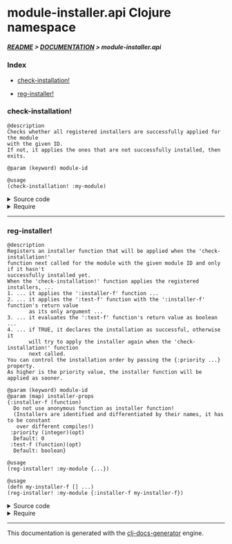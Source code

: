 
# module-installer.api Clojure namespace

##### [README](../../../README.md) > [DOCUMENTATION](../../COVER.md) > module-installer.api

### Index

- [check-installation!](#check-installation)

- [reg-installer!](#reg-installer)

### check-installation!

```
@description
Checks whether all registered installers are successfully applied for the module
with the given ID.
If not, it applies the ones that are not successfully installed, then exits.
```

```
@param (keyword) module-id
```

```
@usage
(check-installation! :my-module)
```

<details>
<summary>Source code</summary>

```
(defn check-installation!
  [module-id]
  (if (env/require-installation? module-id)
      (apply-installers!         module-id)))
```

</details>

<details>
<summary>Require</summary>

```
(ns my-namespace (:require [module-installer.api :refer [check-installation!]]))

(module-installer.api/check-installation! ...)
(check-installation!                      ...)
```

</details>

---

### reg-installer!

```
@description
Registers an installer function that will be applied when the 'check-installation!'
function next called for the module with the given module ID and only if it hasn't
successfully installed yet.
When the 'check-installation!' function applies the registered installers, ...
1. ... it applies the ':installer-f' function ...
2. ... it applies the ':test-f' function with the ':installer-f' function's return value
       as its only argument ...
3. ... it evaluates the ':test-f' function's return value as boolean ...
4. ... if TRUE, it declares the installation as successful, otherwise it
       will try to apply the installer again when the 'check-installation!' function
       next called.
You can control the installation order by passing the {:priority ...} property.
As higher is the priority value, the installer function will be applied as sooner.
```

```
@param (keyword) module-id
@param (map) installer-props
{:installer-f (function)
  Do not use anonymous function as installer function!
  (Installers are identified and differentiated by their names, it has to be constant
   over different compiles!)
 :priority (integer)(opt)
  Default: 0
 :test-f (function)(opt)
  Default: boolean}
```

```
@usage
(reg-installer! :my-module {...})
```

```
@usage
(defn my-installer-f [] ...)
(reg-installer! :my-module {:installer-f my-installer-f})
```

<details>
<summary>Source code</summary>

```
(defn reg-installer!
  [module-id installer-props]
  (and (v/valid? module-id       {:test* {:f* keyword? :e* "module-id must be a keyword!"}})
       (v/valid? installer-props {:pattern* patterns/INSTALLER-PROPS-PATTERN :prefix* "installer-props"})
       (let [installer-props (prototypes/installer-props-prototype installer-props)]
            (swap! state/INSTALLERS update module-id vector/conj-item installer-props))))
```

</details>

<details>
<summary>Require</summary>

```
(ns my-namespace (:require [module-installer.api :refer [reg-installer!]]))

(module-installer.api/reg-installer! ...)
(reg-installer!                      ...)
```

</details>

---

This documentation is generated with the [clj-docs-generator](https://github.com/bithandshake/clj-docs-generator) engine.

